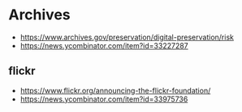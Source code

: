 # Archives

* https://www.archives.gov/preservation/digital-preservation/risk
* https://news.ycombinator.com/item?id=33227287


## flickr

* https://www.flickr.org/announcing-the-flickr-foundation/
* https://news.ycombinator.com/item?id=33975736
